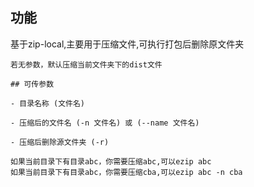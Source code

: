 
## 功能

基于zip-local,主要用于压缩文件,可执行打包后删除原文件夹


```
若无参数，默认压缩当前文件夹下的dist文件

## 可传参数

- 目录名称 (文件名)

- 压缩后的文件名 (-n 文件名) 或 (--name 文件名)

- 压缩后删除源文件夹 (-r)

如果当前目录下有目录abc，你需要压缩abc,可以ezip abc
如果当前目录下有目录abc，你需要压缩cba,可以ezip abc -n cba



 